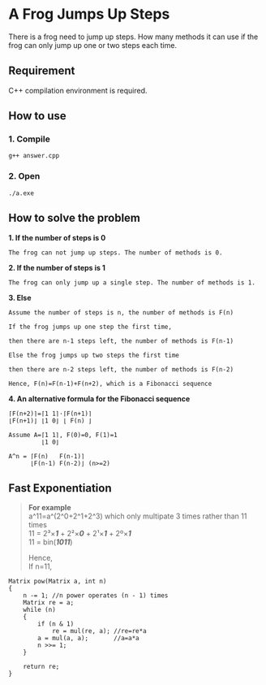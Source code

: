 # A Frog Jumps Up Steps
There is a frog need to jump up steps. How many methods it can use if the frog can only jump up one or two steps each time.
## Requirement
C++ compilation environment is required.
## How to use
### 1. Compile
```g++ answer.cpp```
### 2. Open
```./a.exe```

## How to solve the problem
**1. If the number of steps is 0**
  
    The frog can not jump up steps. The number of methods is 0.
    
**2. If the number of steps is 1**

    The frog can only jump up a single step. The number of methods is 1.
    
**3. Else**

    Assume the number of steps is n, the number of methods is F(n)
    
    If the frog jumps up one step the first time,
    
    then there are n-1 steps left, the number of methods is F(n-1)
    
    Else the frog jumps up two steps the first time
    
    then there are n-2 steps left, the number of methods is F(n-2)
    
    Hence, F(n)=F(n-1)+F(n+2), which is a Fibonacci sequence
**4. An alternative formula for the Fibonacci sequence**
    
    ⌈F(n+2)⌉=⌈1 1⌉·⌈F(n+1)⌉
    ⌊F(n+1)⌋ ⌊1 0⌋ ⌊ F(n) ⌋
    
    Assume A=⌈1 1⌉, F(0)=0, F(1)=1
             ⌊1 0⌋
             
    A^n = ⌈F(n)   F(n-1)⌉
          ⌊F(n-1) F(n-2)⌋ (n>=2)

## Fast Exponentiation

> **For example**  
> a^11=a^(2^0+2^1+2^3) which only multipate 3 times rather than 11 times  
> 11 = 2³×***1*** + 2²×***0*** + 2¹×***1*** + 2º×***1***  
> 11 = bin(***1011***)  
>  
> Hence,  
> If n=11, 
```
Matrix pow(Matrix a, int n)
{
    n -= 1; //n power operates (n - 1) times
    Matrix re = a;
    while (n)
    {
        if (n & 1)
            re = mul(re, a); //re=re*a
        a = mul(a, a);       //a=a*a
        n >>= 1;
    }

    return re;
}
```
